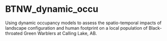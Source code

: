 # BTNW_dynamic_occu
Using dynamic occupancy models to assess the spatio-temporal impacts of landscape configuration and human footprint on a local population of Black-throated Green Warblers at Calling Lake, AB. 
